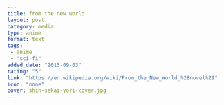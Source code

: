 ```yaml
---
title: from the new world.
layout: post
category: media
type: anime
format: text
tags:
 - anime
 - "sci-fi"
added_date: "2015-09-03"
rating: "5"
link: "https://en.wikipedia.org/wiki/From_the_New_World_%28novel%29"
icon: "none"
cover: shin-sekai-yori-cover.jpg
---
```

